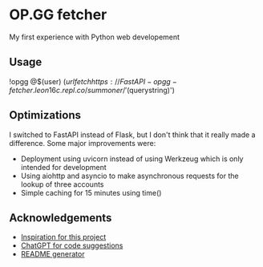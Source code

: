 
# OP.GG fetcher

My first experience with Python web developement

## Usage
!opgg
@$(user) $(urlfetch https://FastAPI-opgg-fetcher.leon16c.repl.co/summoner/'$(querystring)')


## Optimizations

I switched to FastAPI instead of Flask, but I don't think that it really made a difference.
Some major improvements were:
- Deployment using uvicorn instead of using Werkzeug which is only intended for development
- Using aiohttp and asyncio to make asynchronous requests for the lookup of three accounts
- Simple caching for 15 minutes using time()


## Acknowledgements

 - [Inspiration for this project](https://github.com/hamzab70/op.gg-scraper)
 - [ChatGPT for code suggestions](https://chat.openai.com/chat)
 - [README generator](https://readme.so/de/editor)


